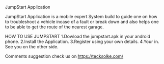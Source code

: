 JumpStart Application

JumpStart Application is a mobile expert System build to guide one on how to troubleshoot
a vehicle incase of a fault or break down and also helps one to be able to get the route of the nearest garage.

HOW TO USE JUMPSTART
1.Dowload the jumpstart.apk in your android phone.
2.Install the Application.
3.Register using your own details.
4.Your in. See you on the other side.


Comments suggestion check us on https://tecksolke.com/